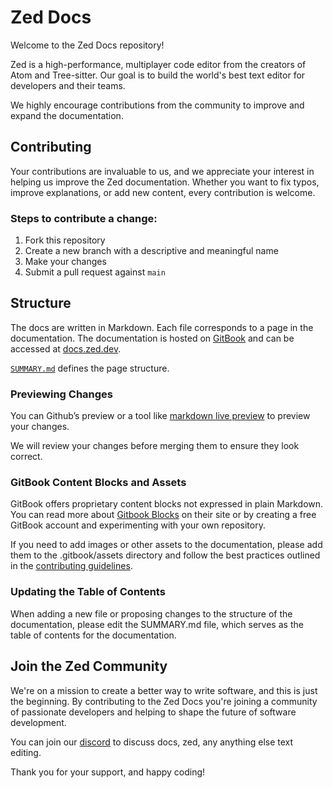 # Zed Docs
Welcome to the Zed Docs repository! 

Zed is a high-performance, multiplayer code editor from the creators of Atom and Tree-sitter. Our goal is to build the world's best text editor for developers and their teams.

We highly encourage contributions from the community to improve and expand the documentation.

## Contributing
Your contributions are invaluable to us, and we appreciate your interest in helping us improve the Zed documentation. Whether you want to fix typos, improve explanations, or add new content, every contribution is welcome. 

### Steps to contribute a change:

1. Fork this repository
2. Create a new branch with a descriptive and meaningful name
3. Make your changes
4. Submit a pull request against `main`

## Structure
The docs are written in Markdown. Each file corresponds to a page in the documentation. The documentation is hosted on [GitBook](https://www.gitbook.com/) and can be accessed at [docs.zed.dev](https://docs.zed.dev/general/readme). 

[`SUMMARY.md`](https://github.com/zed-industries/docs/blob/main/SUMMARY.md) defines the page structure.

### Previewing Changes

You can Github’s preview or a tool like [markdown live preview](https://markdownlivepreview.com/) to preview your changes.

We will review your changes before merging them to ensure they look correct.

### GitBook Content Blocks and Assets
GitBook offers proprietary content blocks not expressed in plain Markdown. You can read more about [Gitbook Blocks](https://docs.gitbook.com/content-creation/blocks) on their site or by creating a free GitBook account and experimenting with your own repository. 

If you need to add images or other assets to the documentation, please add them to the .gitbook/assets directory and follow the best practices outlined in the [contributing guidelines](https://github.com/zed-industries/docs/blob/main/CONTRIBUTING.md).

### Updating the Table of Contents
When adding a new file or proposing changes to the structure of the documentation, please edit the SUMMARY.md file, which serves as the table of contents for the documentation.

## Join the Zed Community
We're on a mission to create a better way to write software, and this is just the beginning. By contributing to the Zed Docs you're joining a community of passionate developers and helping to shape the future of software development. 

You can join our [discord](https://discord.gg/SSD9eJrn6s) to discuss docs, zed, any anything else text editing.

Thank you for your support, and happy coding!
